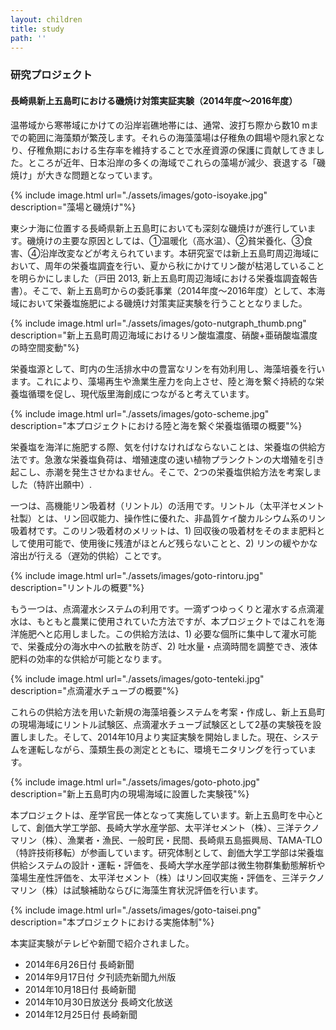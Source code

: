```yaml
---
layout: children
title: study
path: ''
---
```


### 研究プロジェクト

#### 長崎県新上五島町における磯焼け対策実証実験（2014年度～2016年度）

温帯域から寒帯域にかけての沿岸岩礁地帯には、通常、波打ち際から数10 mまでの範囲に海藻類が繁茂します。それらの海藻藻場は仔稚魚の餌場や隠れ家となり、仔稚魚期における生存率を維持することで水産資源の保護に貢献してきました。ところが近年、日本沿岸の多くの海域でこれらの藻場が減少、衰退する「磯焼け」が大きな問題となっています。

{% include image.html url="./assets/images/goto-isoyake.jpg" description="藻場と磯焼け"%}

東シナ海に位置する長崎県新上五島町においても深刻な磯焼けが進行しています。磯焼けの主要な原因としては、①温暖化（高水温）、②貧栄養化、③食害、④沿岸改変などが考えられています。本研究室では新上五島町周辺海域において、周年の栄養塩調査を行い、夏から秋にかけてリン酸が枯渇していることを明らかにしました（戸田 2013, 新上五島町周辺海域における栄養塩調査報告書）。そこで、新上五島町からの委託事業（2014年度～2016年度）として、本海域において栄養塩施肥による磯焼け対策実証実験を行うこととなりました。

{% include image.html url="./assets/images/goto-nutgraph_thumb.png" description="新上五島町周辺海域におけるリン酸塩濃度、硝酸+亜硝酸塩濃度の時空間変動"%}

栄養塩源として、町内の生活排水中の豊富なリンを有効利用し、海藻培養を行います。これにより、藻場再生や漁業生産力を向上させ、陸と海を繋ぐ持続的な栄養塩循環を促し、現代版里海創成につながると考えています。

{% include image.html url="./assets/images/goto-scheme.jpg" description="本プロジェクトにおける陸と海を繋ぐ栄養塩循環の概要"%}

栄養塩を海洋に施肥する際、気を付けなければならないことは、栄養塩の供給方法です。急激な栄養塩負荷は、増殖速度の速い植物プランクトンの大増殖を引き起こし、赤潮を発生させかねません。そこで、2つの栄養塩供給方法を考案しました（特許出願中）.

一つは、高機能リン吸着材（リントル）の活用です。リントル（太平洋セメント社製）とは、リン回収能力、操作性に優れた、非晶質ケイ酸カルシウム系のリン吸着材です。このリン吸着材のメリットは、1) 回収後の吸着材をそのまま肥料として使用可能で、使用後に残渣がほとんど残らないことと、2) リンの緩やかな溶出が行える（遅効的供給）ことです。

{% include image.html url="./assets/images/goto-rintoru.jpg" description="リントルの概要"%}

もう一つは、点滴灌水システムの利用です。一滴ずつゆっくりと灌水する点滴灌水は、もともと農業に使用されていた方法ですが、本プロジェクトではこれを海洋施肥へと応用しました。この供給方法は、1) 必要な個所に集中して灌水可能で、栄養成分の海水中への拡散を防ぎ、2) 吐水量・点滴時間を調整でき、液体肥料の効率的な供給が可能となります。

{% include image.html url="./assets/images/goto-tenteki.jpg" description="点滴灌水チューブの概要"%}

これらの供給方法を用いた新規の海藻培養システムを考案・作成し、新上五島町の現場海域にリントル試験区、点滴灌水チューブ試験区として2基の実験筏を設置しました。そして、2014年10月より実証実験を開始しました。現在、システムを運転しながら、藻類生長の測定とともに、環境モニタリングを行っています。

{% include image.html url="./assets/images/goto-photo.jpg" description="新上五島町内の現場海域に設置した実験筏"%}

本プロジェクトは、産学官民一体となって実施しています。新上五島町を中心として、創価大学工学部、長崎大学水産学部、太平洋セメント（株）、三洋テクノマリン（株）、漁業者・漁民、一般町民・民間、長崎県五島振興局、TAMA-TLO（特許技術移転）が参画しています。研究体制として、創価大学工学部は栄養塩供給システムの設計・運転・評価を、長崎大学水産学部は微生物群集動態解析や藻場生産性評価を、太平洋セメント（株）はリン回収実施・評価を、三洋テクノマリン（株）は試験補助ならびに海藻生育状況評価を行います。

{% include image.html url="./assets/images/goto-taisei.png" description="本プロジェクトにおける実施体制"%}

本実証実験がテレビや新聞で紹介されました。

- 2014年6月26日付 長崎新聞
- 2014年9月17日付 夕刊読売新聞九州版
- 2014年10月18日付 長崎新聞
- 2014年10月30日放送分 長崎文化放送
- 2014年12月25日付 長崎新聞